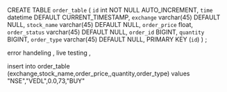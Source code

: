 
CREATE TABLE `order_table` (
  `id` int NOT NULL AUTO_INCREMENT,
  `time` datetime DEFAULT CURRENT_TIMESTAMP,
  `exchange` varchar(45) DEFAULT NULL,
  `stock_name` varchar(45) DEFAULT NULL,
  `order_price` float,
  `order_status` varchar(45) DEFAULT NULL,
  `order_id` BIGINT,
  `quantity` BIGINT,
  `order_type` varchar(45) DEFAULT NULL,
  PRIMARY KEY (`id`)
) ; 

error handeling , live testing , 

insert into order_table (exchange,stock_name,order_price,,quantity,order_type) values "NSE","VEDL",0.0,73,"BUY"